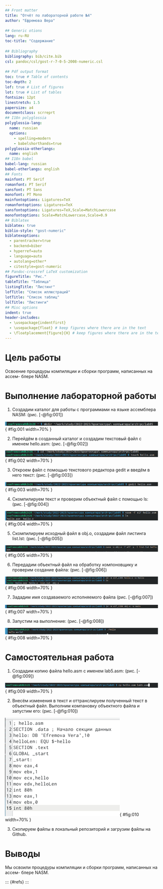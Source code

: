 ```yaml
---
## Front matter
title: "Отчёт по лабораторной работе №4"
author: "Ефремова Вера"

## Generic otions
lang: ru-RU
toc-title: "Содержание"

## Bibliography
bibliography: bib/cite.bib
csl: pandoc/csl/gost-r-7-0-5-2008-numeric.csl

## Pdf output format
toc: true # Table of contents
toc-depth: 2
lof: true # List of figures
lot: true # List of tables
fontsize: 12pt
linestretch: 1.5
papersize: a4
documentclass: scrreprt
## I18n polyglossia
polyglossia-lang:
  name: russian
  options:
	- spelling=modern
	- babelshorthands=true
polyglossia-otherlangs:
  name: english
## I18n babel
babel-lang: russian
babel-otherlangs: english
## Fonts
mainfont: PT Serif
romanfont: PT Serif
sansfont: PT Sans
monofont: PT Mono
mainfontoptions: Ligatures=TeX
romanfontoptions: Ligatures=TeX
sansfontoptions: Ligatures=TeX,Scale=MatchLowercase
monofontoptions: Scale=MatchLowercase,Scale=0.9
## Biblatex
biblatex: true
biblio-style: "gost-numeric"
biblatexoptions:
  - parentracker=true
  - backend=biber
  - hyperref=auto
  - language=auto
  - autolang=other*
  - citestyle=gost-numeric
## Pandoc-crossref LaTeX customization
figureTitle: "Рис."
tableTitle: "Таблица"
listingTitle: "Листинг"
lofTitle: "Список иллюстраций"
lotTitle: "Список таблиц"
lolTitle: "Листинги"
## Misc options
indent: true
header-includes:
  - \usepackage{indentfirst}
  - \usepackage{float} # keep figures where there are in the text
  - \floatplacement{figure}{H} # keep figures where there are in the text
---
```


# Цель работы

Освоение процедуры компиляции и сборки программ, написанных на ассем-
блере NASM.


# Выполнение лабораторной работы

1. Создадим каталог для работы с программами на языке ассемблера NASM: (рис. [-@fig:001])

![Создание каталога](image/1.png){ #fig:001 width=70% }

2. Перейдём в созданный каталог и создадим текстовый файл с именем hello.asm: (рис. [-@fig:002])

![Создание текстового файла](image/2.png){ #fig:002 width=70% }

3. Откроем файл с помощью текстового редактора gedit и введём в него текст: (рис. [-@fig:003])

![Редактирование](image/3.png){ #fig:003 width=70% }

4. Скомпилируем текст и проверим объектный файл с помощью ls: (рис. [-@fig:004])

![Компиляция](image/4.png){ #fig:004 width=70% }

5. Скомпилируем исходный файл в obj.o, создадим файл листинга list.lst: (рис. [-@fig:005])

![Создание и компиляция](image/5.png){ #fig:005 width=70% }

6. Передадим объектный файл на обработку компоновщику и проверим создание файла: (рис. [-@fig:006])

![Компоновка](image/6.png){ #fig:006 width=70% } 

7. Зададим имя создаваемого исполняемого файла (рис. [-@fig:007])

![Имя создаваемого файла](image/7.png){ #fig:007 width=70% }

8. Запустим на выполнение: (рис. [-@fig:008])

![Запуск](image/8.png){ #fig:008 width=70% }

# Самостоятельная работа

1. Создадим копию файла hello.asm с именем lab5.asm: (рис. [-@fig:009])

![Копия файла](image/1_1.png){ #fig:009 width=70% }

2. Внесём изменения в текст и оттранслируем полученный текст в объектный файл. Выполним компановку объектного файла и запустим его: (рис. [-@fig:010])

![Редактирование](image/1_2.png){ #fig:010 width=70% }

3. Скопируем файлы в локальный репозиторий и загрузим файлы на Github.



# Выводы

Мы освоили процедуры компиляции и сборки программ, написанных на ассем-
блере NASM.


::: {#refs}
:::

